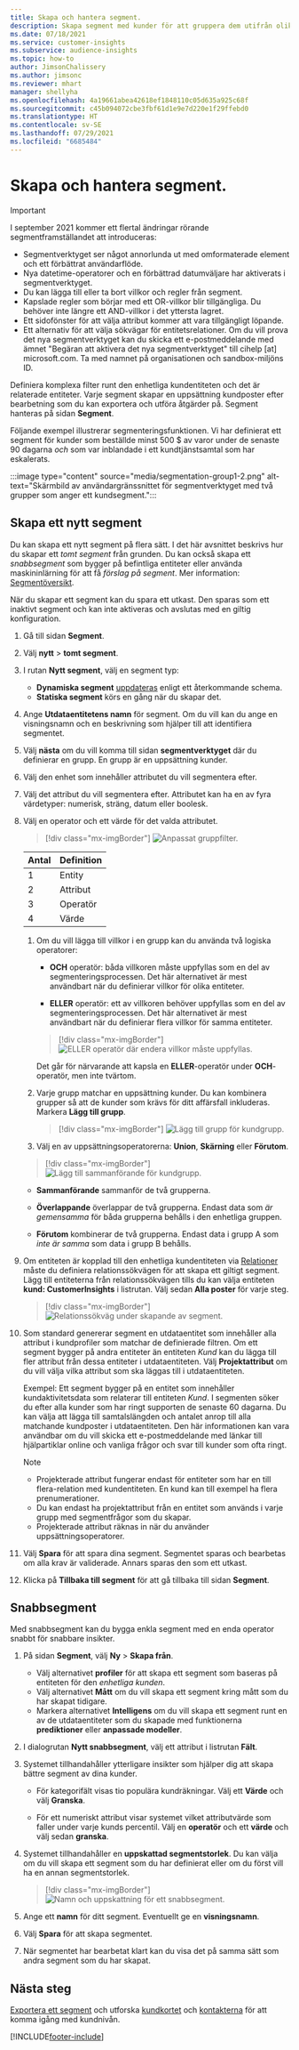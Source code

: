 ```yaml
---
title: Skapa och hantera segment.
description: Skapa segment med kunder för att gruppera dem utifrån olika attribut.
ms.date: 07/18/2021
ms.service: customer-insights
ms.subservice: audience-insights
ms.topic: how-to
author: JimsonChalissery
ms.author: jimsonc
ms.reviewer: mhart
manager: shellyha
ms.openlocfilehash: 4a19661abea42618ef1848110c05d635a925c68f
ms.sourcegitcommit: c45b094072cbe3fbf61d1e9e7d220e1f29ffebd0
ms.translationtype: HT
ms.contentlocale: sv-SE
ms.lasthandoff: 07/29/2021
ms.locfileid: "6685484"
---
```

# <a name="create-and-manage-segments"></a>Skapa och hantera segment.

> [!IMPORTANT]
> I september 2021 kommer ett flertal ändringar rörande segmentframställandet att introduceras: 
> - Segmentverktyget ser något annorlunda ut med omformaterade element och ett förbättrat användarflöde.
> - Nya datetime-operatorer och en förbättrad datumväljare har aktiverats i segmentverktyget.
> - Du kan lägga till eller ta bort villkor och regler från segment. 
> - Kapslade regler som börjar med ett OR-villkor blir tillgängliga. Du behöver inte längre ett AND-villkor i det yttersta lagret.
> - Ett sidofönster för att välja attribut kommer att vara tillgängligt löpande.
> - Ett alternativ för att välja sökvägar för entitetsrelationer.
> Om du vill prova det nya segmentverktyget kan du skicka ett e-postmeddelande med ämnet &quot;Begäran att aktivera det nya segmentverktyget&quot; till cihelp [at] microsoft.com. Ta med namnet på organisationen och sandbox-miljöns ID.

Definiera komplexa filter runt den enhetliga kundentiteten och det är relaterade entiteter. Varje segment skapar en uppsättning kundposter efter bearbetning som du kan exportera och utföra åtgärder på. Segment hanteras på sidan **Segment**. 

Följande exempel illustrerar segmenteringsfunktionen. Vi har definierat ett segment för kunder som beställde minst 500 $ av varor under de senaste 90 dagarna *och* som var inblandade i ett kundtjänstsamtal som har eskalerats.

:::image type="content" source="media/segmentation-group1-2.png" alt-text="Skärmbild av användargränssnittet för segmentverktyget med två grupper som anger ett kundsegment.":::

## <a name="create-a-new-segment"></a>Skapa ett nytt segment

Du kan skapa ett nytt segment på flera sätt. I det här avsnittet beskrivs hur du skapar ett *tomt segment* från grunden. Du kan också skapa ett *snabbsegment* som bygger på befintliga entiteter eller använda maskininlärning för att få *förslag på segment*. Mer information: [Segmentöversikt](segments.md).

När du skapar ett segment kan du spara ett utkast. Den sparas som ett inaktivt segment och kan inte aktiveras och avslutas med en giltig konfiguration.

1. Gå till sidan **Segment**.

1. Välj **nytt** > **tomt segment**.

1. I rutan **Nytt segment**, välj en segment typ:

   - **Dynamiska segment** [uppdateras](segments.md#refresh-segments) enligt ett återkommande schema.
   - **Statiska segment** körs en gång när du skapar det.

1. Ange **Utdataentitetens namn** för segment. Om du vill kan du ange en visningsnamn och en beskrivning som hjälper till att identifiera segmentet.

1. Välj **nästa** om du vill komma till sidan **segmentverktyget** där du definierar en grupp. En grupp är en uppsättning kunder.

1. Välj den enhet som innehåller attributet du vill segmentera efter.

1. Välj det attribut du vill segmentera efter. Attributet kan ha en av fyra värdetyper: numerisk, sträng, datum eller boolesk.

1. Välj en operator och ett värde för det valda attributet.

   > [!div class="mx-imgBorder"]
   > ![Anpassat gruppfilter.](media/customer-group-numbers.png "Kundgruppfilter")

   |Antal |Definition  |
   |---------|---------|
   |1     |Entity          |
   |2     |Attribut          |
   |3    |Operatör         |
   |4    |Värde         |

   1. Om du vill lägga till villkor i en grupp kan du använda två logiska operatorer:

      - **OCH** operatör: båda villkoren måste uppfyllas som en del av segmenteringsprocessen. Det här alternativet är mest användbart när du definierar villkor för olika entiteter.

      - **ELLER** operatör: ett av villkoren behöver uppfyllas som en del av segmenteringsprocessen. Det här alternativet är mest användbart när du definierar flera villkor för samma entiteter.

      > [!div class="mx-imgBorder"]
      > ![ELLER operatör där endera villkor måste uppfyllas.](media/segmentation-either-condition.png "ELLER operatör där något av villkoren behöver uppfyllas")

      Det går för närvarande att kapsla en **ELLER**-operatör under **OCH**-operatör, men inte tvärtom.

   1. Varje grupp matchar en uppsättning kunder. Du kan kombinera grupper så att de kunder som krävs för ditt affärsfall inkluderas.    
   Markera **Lägg till grupp**.

      > [!div class="mx-imgBorder"]
      > ![Lägg till grupp för kundgrupp.](media/customer-group-add-group.png "Lägg till grupp för kundgrupp")

   1. Välj en av uppsättningsoperatorerna: **Union**, **Skärning** eller **Förutom**.

   > [!div class="mx-imgBorder"]
   > ![Lägg till sammanförande för kundgrupp.](media/customer-group-union.png "Lägg till sammanförande för kundgrupp")

   - **Sammanförande** sammanför de två grupperna.

   - **Överlappande** överlappar de två grupperna. Endast data som *är gemensamma* för båda grupperna behålls i den enhetliga gruppen.

   - **Förutom** kombinerar de två grupperna. Endast data i grupp A som *inte är samma* som data i grupp B behålls.

1. Om entiteten är kopplad till den enhetliga kundentiteten via [Relationer](relationships.md) måste du definiera relationssökvägen för att skapa ett giltigt segment. Lägg till entiteterna från relationssökvägen tills du kan välja entiteten **kund: CustomerInsights** i listrutan. Välj sedan **Alla poster** för varje steg.

   > [!div class="mx-imgBorder"]
   > ![Relationssökväg under skapande av segment.](media/segments-multiple-relationships.png "Relationssökväg under skapande av segment")

1. Som standard genererar segment en utdataentitet som innehåller alla attribut i kundprofiler som matchar de definierade filtren. Om ett segment bygger på andra entiteter än entiteten *Kund* kan du lägga till fler attribut från dessa entiteter i utdataentiteten. Välj **Projektattribut** om du vill välja vilka attribut som ska läggas till i utdataentiteten.  
  
   Exempel: Ett segment bygger på en entitet som innehåller kundaktivitetsdata som relaterar till entiteten *Kund*. I segmenten söker du efter alla kunder som har ringt supporten de senaste 60 dagarna. Du kan välja att lägga till samtalslängden och antalet anrop till alla matchande kundposter i utdataentiteten. Den här informationen kan vara användbar om du vill skicka ett e-postmeddelande med länkar till hjälpartiklar online och vanliga frågor och svar till kunder som ofta ringt.

   > [!NOTE]
   > - Projekterade attribut fungerar endast för entiteter som har en till flera-relation med kundentiteten. En kund kan till exempel ha flera prenumerationer.
   > - Du kan endast ha projektattribut från en entitet som används i varje grupp med segmentfrågor som du skapar.
   > - Projekterade attribut räknas in när du använder uppsättningsoperatorer.

1. Välj **Spara** för att spara dina segment. Segmentet sparas och bearbetas om alla krav är validerade. Annars sparas den som ett utkast.

1. Klicka på **Tillbaka till segment** för att gå tillbaka till sidan **Segment**.



## <a name="quick-segments"></a>Snabbsegment

Med snabbsegment kan du bygga enkla segment med en enda operator snabbt för snabbare insikter.

1. På sidan **Segment**, välj **Ny** > **Skapa från**.

   - Välj alternativet **profiler** för att skapa ett segment som baseras på entiteten för den *enhetliga kunden*.
   - Välj alternativet **Mått** om du vill skapa ett segment kring mått som du har skapat tidigare.
   - Markera alternativet **Intelligens** om du vill skapa ett segment runt en av de utdataentiteter som du skapade med funktionerna **prediktioner** eller **anpassade modeller**.

2. I dialogrutan **Nytt snabbsegment**, välj ett attribut i listrutan **Fält**.

3. Systemet tillhandahåller ytterligare insikter som hjälper dig att skapa bättre segment av dina kunder.
   - För kategorifält visas tio populära kundräkningar. Välj ett **Värde** och välj **Granska**.

   - För ett numeriskt attribut visar systemet vilket attributvärde som faller under varje kunds percentil. Välj en **operatör** och ett **värde** och välj sedan **granska**.

4. Systemet tillhandahåller en **uppskattad segmentstorlek**. Du kan välja om du vill skapa ett segment som du har definierat eller om du först vill ha en annan segmentstorlek.

    > [!div class="mx-imgBorder"]
    > ![Namn och uppskattning för ett snabbsegment.](media/quick-segment-name.png "Namn och uppskattning för ett snabbsegment")

5. Ange ett **namn** för ditt segment. Eventuellt ge en **visningsnamn**.

6. Välj **Spara** för att skapa segmentet.

7. När segmentet har bearbetat klart kan du visa det på samma sätt som andra segment som du har skapat.

## <a name="next-steps"></a>Nästa steg

[Exportera ett segment](export-destinations.md) och utforska [kundkortet](customer-card-add-in.md) och [kontakterna](export-power-bi.md) för att komma igång med kundnivån.

[!INCLUDE[footer-include](../includes/footer-banner.md)]
